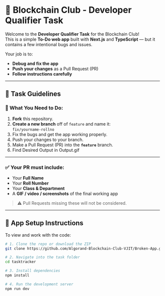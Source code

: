 # 🚀 Blockchain Club - Developer Qualifier Task

Welcome to the **Developer Qualifier Task** for the Blockchain Club!  
This is a simple **To-Do web app** built with **Next.js** and **TypeScript** — but it contains a few intentional bugs and issues.

Your job is to:
- **Debug and fix the app**
- **Push your changes** as a Pull Request (PR)
- **Follow instructions carefully**

---

## 📌 Task Guidelines

### 🧠 What You Need to Do:
1. **Fork** this repository.
2. **Create a new branch** off of `feature` and name it:  
   `fix/yourname-rollno`
3. Fix the bugs and get the app working properly.
4. Push your changes to your branch.
5. Make a Pull Request (PR) into the **`feature`** branch.
6. Find Desired Output in Output.gif

---

### ✅ Your PR **must include**:
- Your **Full Name**
- Your **Roll Number**
- Your **Class & Department**
- A **GIF / video / screenshots** of the final working app

> ⚠️ Pull Requests missing these will not be considered.

---

## 🧪 App Setup Instructions

To view and work with the code:

```bash
# 1. Clone the repo or download the ZIP
git clone https://github.com/Algorand-Blockchain-Club-VJIT/Broken-App.git

# 2. Navigate into the task folder
cd tasktracker

# 3. Install dependencies
npm install

# 4. Run the development server
npm run dev
